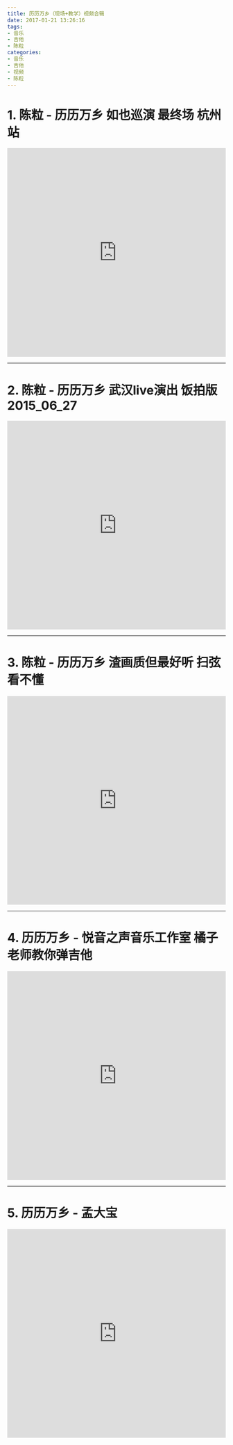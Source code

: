 ```yaml
---
title: 历历万乡（现场+教学）视频合辑
date: 2017-01-21 13:26:16
tags:
- 音乐
- 吉他
- 陈粒
categories:
- 音乐
- 吉他
- 视频
- 陈粒
---
```


# 1. 陈粒 - 历历万乡 如也巡演 最终场 杭州站

<iframe src="https://www.bilibili.com/html/html5player.html?cid=9989073&aid=6151205&pre_ad=0" width="100%" height="480" frameborder="0" webkitallowfullscreen mozallowfullscreen allowfullscreen></iframe>

---

# 2. 陈粒 - 历历万乡 武汉live演出 饭拍版 2015_06_27

<iframe src="https://www.bilibili.com/html/html5player.html?cid=5649786&aid=3546475&pre_ad=0" width="100%" height="480" frameborder="0" webkitallowfullscreen mozallowfullscreen allowfullscreen></iframe>

---

<!--more-->

# 3. 陈粒 - 历历万乡 渣画质但最好听 扫弦看不懂 

<iframe src="https://www.bilibili.com/html/html5player.html?cid=5857612&aid=3660188&pre_ad=0" width="100%" height="480" frameborder="0" webkitallowfullscreen mozallowfullscreen allowfullscreen></iframe>

---

# 4. 历历万乡 - 悦音之声音乐工作室 橘子老师教你弹吉他

<iframe src="https://www.bilibili.com/html/html5player.html?cid=7531126&aid=4642102&pre_ad=0" width="100%" height="480" frameborder="0" webkitallowfullscreen mozallowfullscreen allowfullscreen></iframe>

---

# 5. 历历万乡 - 孟大宝

<iframe src="https://www.bilibili.com/html/html5player.html?cid=10076650&aid=6204257&pre_ad=0" width="100%" height="480" frameborder="0" webkitallowfullscreen mozallowfullscreen allowfullscreen></iframe>